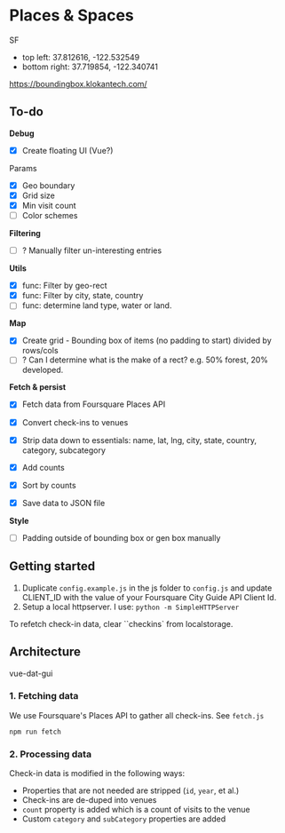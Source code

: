# Places & Spaces

SF
- top left: 37.812616, -122.532549
- bottom right: 37.719854, -122.340741

https://boundingbox.klokantech.com/

## To-do

**Debug**
- [x] Create floating UI (Vue?)

Params
- [x] Geo boundary
- [x] Grid size
- [x] Min visit count
- [ ] Color schemes

**Filtering**
- [ ] ? Manually filter un-interesting entries

**Utils**
- [x] func: Filter by geo-rect
- [x] func: Filter by city, state, country
- [ ] func: determine land type, water or land. 

**Map**
- [x] Create grid - Bounding box of items (no padding to start) divided by rows/cols
- [ ] ? Can I determine what is the make of a rect? e.g. 50% forest, 20% developed.

**Fetch & persist**
- [x] Fetch data from Foursquare Places API
- [x] Convert check-ins to venues
- [x] Strip data down to essentials: name, lat, lng, city, state, country, category, subcategory
- [x] Add counts
- [x] Sort by counts
- [x] Save data to JSON file


**Style**
- [ ] Padding outside of bounding box or gen box manually

## Getting started

1. Duplicate ```config.example.js``` in the js folder to ```config.js``` and update CLIENT_ID with the value of your Foursquare City Guide API Client Id.
2. Setup a local httpserver. I use: ```python -m SimpleHTTPServer```

To refetch check-in data, clear ``checkins` from localstorage.

## Architecture 

vue-dat-gui

### 1. Fetching data

We use Foursquare's Places API to gather all check-ins. See `fetch.js`

`npm run fetch`


### 2. Processing data

Check-in data is modified in the following ways:
- Properties that are not needed are stripped (`id`, `year`, et al.)
- Check-ins are de-duped into venues
- `count` property is added which is a count of visits to the venue
- Custom `category` and `subCategory` properties are added




